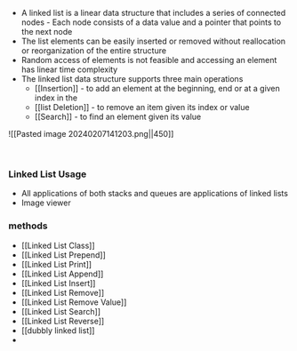 - A linked list is a linear data structure that includes a series of connected nodes
﻿- Each node consists of a data value and a pointer that points to the next node
- The list elements can be easily inserted or removed without reallocation or reorganization of the entire structure
- Random access of elements is not feasible and accessing an element has linear time complexity
- The linked list data structure supports three main operations
	- [[Insertion]] - to add an element at the beginning, end or at a given index in the
	- [[list Deletion]] - to remove an item given its index or value
	- [[Search]] - to find an element given its value

![[Pasted image 20240207141203.png||450]]


﻿

### Linked List Usage
- All applications of both stacks and queues are applications of linked lists
- Image viewer


### methods  

- [[Linked List Class]]
- [[Linked List Prepend]]
- [[Linked List Print]]
- [[Linked List Append]]
- [[Linked List Insert]]
- [[Linked List Remove]]
- [[Linked List Remove Value]]
- [[Linked List Search]]
- [[Linked List Reverse]]
- [[dubbly linked list]]
- 
